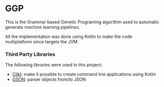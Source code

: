# GGP

This is the Grammar based Genetic Programing algorithm used to automatic generate
machine learning pipelines.

All the implementation was done using Kotlin to make the code multiplatform since 
targets the JVM.

### Third Party Libraries

The following libraries were used in this project:

* [Clikt](https://github.com/ajalt/clikt): make it possible to create command line applications using Kotlin 
* [GSON](https://github.com/google/gson): parser objects from/to JSON
